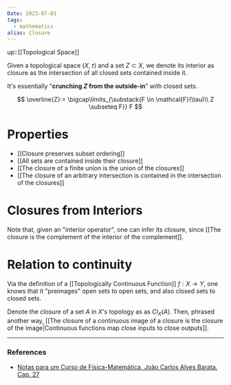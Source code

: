 ```yaml
---
Date: 2023-07-01
tags:
  - mathematics
alias: Closure
---
```

up::[[Topological Space]]

Given a topological space $(X, \tau)$ and a set $Z \subset X$, we denote its interior as closure as the intersection of all closed sets contained inside it. 

It's essentially "**crunching $Z$ from the outside-in**" with closed sets.

$$
\overline{Z}:= \bigcap\limits_{\substack{F \in \mathcal{F}(\tau)\\  Z \subseteq F}} F
$$
# Properties
- [[Closure preserves subset ordering]]
- [[All sets are contained inside their closure]]
- [[The closure of a finite union is the union of the closures]]
- [[The closure of an arbitrary intersection is contained in the intersection of the closures]]

# Closures from Interiors
Note that, given an "interior operator", one can infer its closure, since [[The closure is the complement of the interior of the complement]].

# Relation to continuity
Via the definition of a [[Topologically Continuous Function]] $f: X \to Y$, one knows that it "preimages" open sets to open sets, and also closed sets to closed sets.

Denote the closure of a set $A$ in $X$'s topology as as $Cl_X(A)$. Then, phrased another way, [[The closure of a continuous image of a closure is the closure of the image|Continuous functions map close inputs to close outputs]].

---
### References
- [Notas para um Curso de Física-Matemática, João Carlos Alves Barata. Cap. 27](http://denebola.if.usp.br/~jbarata/Notas_de_aula/arquivos/nc-cap27.pdf)